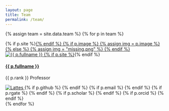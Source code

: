 ```yaml
---
layout: page
title: Team
permalink: /team/
---
```


{% assign team = site.data.team %}
{% for p in team %}
<div class="card container-fluid">

  <div class="col-md-2">
  <div class="pull-left">
    {% if p.site %}<a href="{{ p.site }}">{% endif %}
      {% if p.image %}
        {% assign img = p.image %}
      {% else %}
        {% assign img = "missing.png" %}
      {% endif %}
      <img class="photo img-responsive img-thumbnail" src="{{ site.baseurl }}/images/{{ img }}" alt="{{ p.fullname }}">
    {% if p.site %}</a>{% endif %}
  </div>
  </div>
  <div class="col-md-6">
  <h4> <a href="{{ site.baseurl }}/team/{{ p.key }}.html"> {{ p.fullname }} </a> </h4>
  <p> {{ p.rank }} Professor </p>
  </div>

  <div class="col-md-4 text-right team-info-logo">
    <a href="{{ p.lattes }}">
      <img src="{{ site.baseurl }}/images/lattes.png" alt="Lattes">
    </a>
    {% if p.github %}
    <a href="http://github.com/{{ p.github }}">
      <i class="fa fa-github fa-3x"></i>
    </a>
    {% endif %}
    {% if p.email %}
    <a href="mailto:{{ p.email }}">
      <i class="fa fa-envelope fa-3x"></i>
    </a>
    {% endif %}
    {% if p.rgate %}
    <a href="https://www.researchgate.net/profile/{{ p.rgate }}">
      <i class="ai ai-researchgate ai-3x"></i>
    </a>
    {% endif %}
    {% if p.scholar %}
    <a href="https://scholar.google.com.br/citations?hl=pt-BR&user={{ p.scholar }}">
      <i class="ai ai-google-scholar ai-3x"></i>
    </a>
    {% endif %}
    {% if p.orcid %}
    <a href="https://orcid.org/{{ p.orcid }}">
      <i class="ai ai-orcid ai-3x"></i>
    </a>
    {% endif %}
  </div>
  <div style="clear: both;"></div>
</div>
{% endfor %}
